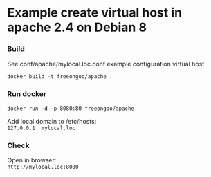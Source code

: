 # Example create virtual host in apache 2.4 on Debian 8

### Build

See conf/apache/mylocal.loc.conf example configuration virtual host

```
docker build -t freeongoo/apache .
```

### Run docker

```
docker run -d -p 8080:80 freeongoo/apache
```

Add local domain to /etc/hosts:  
`127.0.0.1  mylocal.loc`

### Check

Open in browser:  
`http://mylocal.loc:8080`